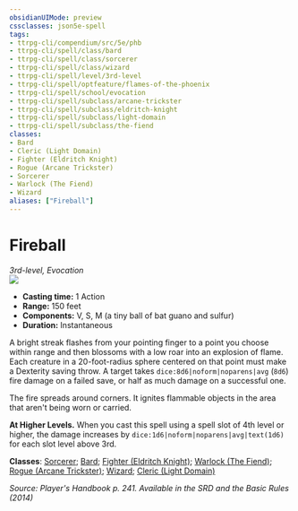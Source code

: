 ```yaml
---
obsidianUIMode: preview
cssclasses: json5e-spell
tags:
- ttrpg-cli/compendium/src/5e/phb
- ttrpg-cli/spell/class/bard
- ttrpg-cli/spell/class/sorcerer
- ttrpg-cli/spell/class/wizard
- ttrpg-cli/spell/level/3rd-level
- ttrpg-cli/spell/optfeature/flames-of-the-phoenix
- ttrpg-cli/spell/school/evocation
- ttrpg-cli/spell/subclass/arcane-trickster
- ttrpg-cli/spell/subclass/eldritch-knight
- ttrpg-cli/spell/subclass/light-domain
- ttrpg-cli/spell/subclass/the-fiend
classes:
- Bard
- Cleric (Light Domain)
- Fighter (Eldritch Knight)
- Rogue (Arcane Trickster)
- Sorcerer
- Warlock (The Fiend)
- Wizard
aliases: ["Fireball"]
---
```

# Fireball
*3rd-level, Evocation*  
![](3-Mechanics/CLI/spells/img/fireball.webp#right)

- **Casting time:** 1 Action
- **Range:** 150 feet
- **Components:** V, S, M (a tiny ball of bat guano and sulfur)
- **Duration:** Instantaneous

A bright streak flashes from your pointing finger to a point you choose within range and then blossoms with a low roar into an explosion of flame. Each creature in a 20-foot-radius sphere centered on that point must make a Dexterity saving throw. A target takes `dice:8d6|noform|noparens|avg` (`8d6`) fire damage on a failed save, or half as much damage on a successful one.

The fire spreads around corners. It ignites flammable objects in the area that aren't being worn or carried.

**At Higher Levels.** When you cast this spell using a spell slot of 4th level or higher, the damage increases by `dice:1d6|noform|noparens|avg|text(1d6)` for each slot level above 3rd.

**Classes**: [Sorcerer](3-Mechanics/CLI/lists/list-spells-classes-sorcerer.md); [Bard](3-Mechanics/CLI/lists/list-spells-classes-bard.md); [Fighter (Eldritch Knight)](3-Mechanics/CLI/lists/list-spells-classes-fighter-eldritch-knight.md); [Warlock (The Fiend)](3-Mechanics/CLI/lists/list-spells-classes-warlock-the-fiend.md); [Rogue (Arcane Trickster)](3-Mechanics/CLI/lists/list-spells-classes-rogue-arcane-trickster.md); [Wizard](3-Mechanics/CLI/lists/list-spells-classes-wizard.md); [Cleric (Light Domain)](3-Mechanics/CLI/lists/list-spells-classes-cleric-light-domain.md)

*Source: Player's Handbook p. 241. Available in the <span title='Systems Reference Document (5.1)'>SRD</span> and the Basic Rules (2014)*